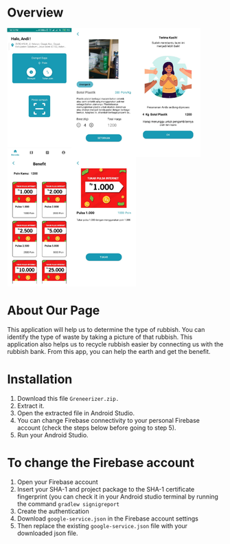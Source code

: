 # Overview

<img src="https://github.com/Sonz20/Greenerizer/blob/master/readme_assets/asset_1.jpeg" width=auto height=300 align="left"/>
<img src="https://github.com/Sonz20/Greenerizer/blob/master/readme_assets/asset_2.jpeg" width=auto height=300 align="left"/>
<img src="https://github.com/Sonz20/Greenerizer/blob/master/readme_assets/asset_3.jpeg" width=auto height=300 align="left"/>
<img src="https://github.com/Sonz20/Greenerizer/blob/master/readme_assets/asset_4.jpeg" width=auto height=300 align="left"/>
<br/>
<img src="https://github.com/Sonz20/Greenerizer/blob/master/readme_assets/asset_5.jpeg" width=auto height=300 align="left"/>
<br clear="left"/>

# About Our Page
This application will help us to determine the type of rubbish. You can identify the type of waste by taking a picture of that rubbish. This application also helps us to recycle rubbish easier by connecting us with the rubbish bank. From this app, you can help the earth and get the benefit. 

# Installation
1. Download this file `Greneerizer.zip.`
2. Extract it.
3. Open the extracted file in Android Studio.
4. You can change Firebase connectivity to your personal Firebase account (check the steps below before going to step 5).
5. Run your Android Studio.

# To change the Firebase account
1. Open your Firebase account
2. Insert your SHA-1 and project package to the SHA-1 certificate fingerprint (you can check it in your Android studio terminal by running the command `gradlew signigreport`
3. Create the authentication
4. Download `google-service.json` in the Firebase account settings
5. Then replace the existing `google-service.json` file with your downloaded json file.

